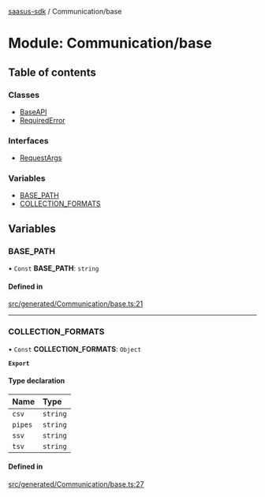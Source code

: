 [saasus-sdk](../README.md) / Communication/base

# Module: Communication/base

## Table of contents

### Classes

- [BaseAPI](../classes/Communication_base.BaseAPI.md)
- [RequiredError](../classes/Communication_base.RequiredError.md)

### Interfaces

- [RequestArgs](../interfaces/Communication_base.RequestArgs.md)

### Variables

- [BASE\_PATH](Communication_base.md#base_path)
- [COLLECTION\_FORMATS](Communication_base.md#collection_formats)

## Variables

### BASE\_PATH

• `Const` **BASE\_PATH**: `string`

#### Defined in

[src/generated/Communication/base.ts:21](https://github.com/saasus-platform/saasus-sdk-javascript/blob/6b95732/src/generated/Communication/base.ts#L21)

___

### COLLECTION\_FORMATS

• `Const` **COLLECTION\_FORMATS**: `Object`

**`Export`**

#### Type declaration

| Name | Type |
| :------ | :------ |
| `csv` | `string` |
| `pipes` | `string` |
| `ssv` | `string` |
| `tsv` | `string` |

#### Defined in

[src/generated/Communication/base.ts:27](https://github.com/saasus-platform/saasus-sdk-javascript/blob/6b95732/src/generated/Communication/base.ts#L27)
